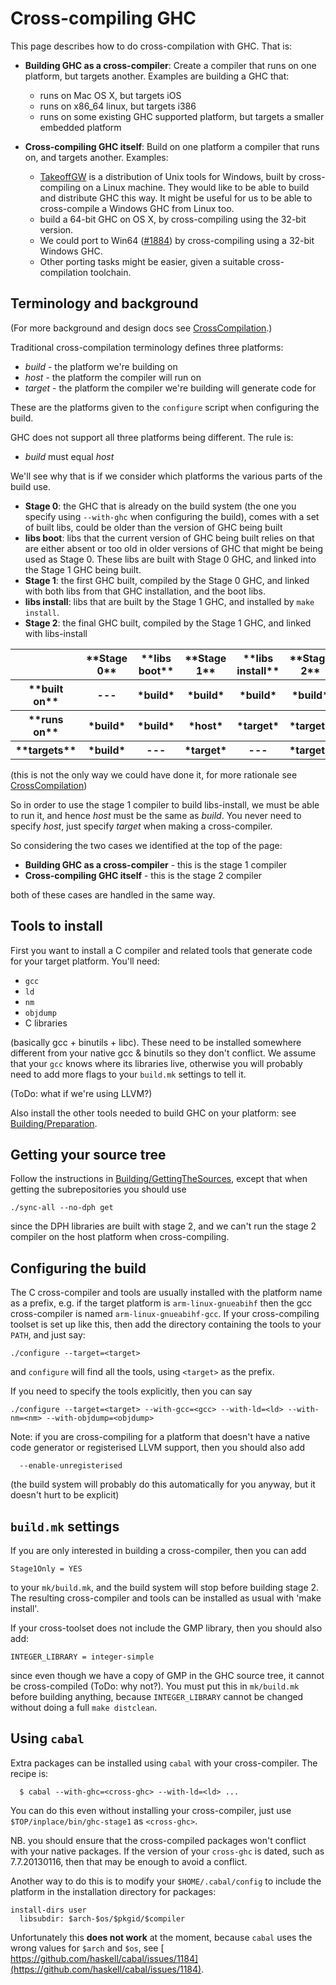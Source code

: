 


# Cross-compiling GHC



This page describes how to do cross-compilation with GHC.  That is:


- **Building GHC as a cross-compiler**: Create a compiler that runs on one platform, but targets another. Examples are building a GHC that:

  - runs on Mac OS X, but targets iOS
  - runs on x86\_64 linux, but targets i386
  - runs on some existing GHC supported platform, but targets a smaller embedded platform
- **Cross-compiling GHC itself**: Build on one platform a compiler that runs on, and targets another.  Examples:

  - [
    TakeoffGW](http://takeoffgw.sourceforge.net/) is a distribution of Unix tools for Windows, built by cross-compiling on a Linux machine.  They would like to be able to build and distribute GHC this way.  It might be useful for us to be able to cross-compile a Windows GHC from Linux too.
  - build a 64-bit GHC on OS X, by cross-compiling using the 32-bit version.
  - We could port to Win64 ([\#1884](https://gitlab.staging.haskell.org/ghc/ghc/issues/1884)) by cross-compiling using a 32-bit Windows GHC.
  - Other porting tasks might be easier, given a suitable cross-compilation toolchain.

## Terminology and background



(For more background and design docs see [CrossCompilation](cross-compilation).)



Traditional cross-compilation terminology defines three platforms:


- *build* - the platform we're building on
- *host* - the platform the compiler will run on
- *target* - the platform the compiler we're building will generate code for


These are the platforms given to the `configure` script when configuring the build.



GHC does not support all three platforms being different.  The rule is:


- *build* must equal *host*


We'll see why that is if we consider which platforms the various parts of the build use.


- **Stage 0**: the GHC that is already on the build system (the one you specify using `--with-ghc` when configuring the build), comes with a set of built libs, could be older than the version of GHC being built
- **libs boot**: libs that the current version of GHC being built relies on that are either absent or too old in older versions of GHC that might be being used as Stage 0. These libs are built with Stage 0 GHC, and linked into the Stage 1 GHC being built.
- **Stage 1**: the first GHC built, compiled by the Stage 0 GHC, and linked with both libs from that GHC installation, and the boot libs.
- **libs install**: libs that are built by the Stage 1 GHC, and installed by `make install`.
- **Stage 2**: the final GHC built, compiled by the Stage 1 GHC, and linked with libs-install

<table><tr><th>               </th>
<th>**Stage 0** </th>
<th> **libs boot** </th>
<th> **Stage 1** </th>
<th> **libs install** </th>
<th> **Stage 2** 
</th></tr>
<tr><th>**built on** </th>
<th> ---          </th>
<th> *build*       </th>
<th> *build*     </th>
<th> *build*          </th>
<th> *build*     
</th></tr>
<tr><th>**runs on**  </th>
<th>*build*     </th>
<th> *build*       </th>
<th> *host*      </th>
<th> *target*         </th>
<th> *target*    
</th></tr>
<tr><th>**targets**  </th>
<th>*build*     </th>
<th> ---             </th>
<th> *target*    </th>
<th> ---                </th>
<th> *target*    
</th></tr></table>



(this is not the only way we could have done it, for more rationale see [CrossCompilation](cross-compilation))



So in order to use the stage 1 compiler to build libs-install, we must be able to run it, and hence *host* must be the same as *build*.  You never need to specify *host*, just specify *target* when making a cross-compiler.



So considering the two cases we identified at the top of the page:


- **Building GHC as a cross-compiler** - this is the stage 1 compiler
- **Cross-compiling GHC itself** - this is the stage 2 compiler


both of these cases are handled in the same way.


## Tools to install



First you want to install a C compiler and related tools that generate code for your target platform.  You'll need:


- `gcc`
- `ld`
- `nm`
- `objdump`
- C libraries


(basically gcc + binutils + libc).  These need to be installed somewhere different from your native gcc & binutils so they don't conflict.  We assume that your `gcc` knows where its libraries live, otherwise you will probably need to add more flags to your `build.mk` settings to tell it.



(ToDo: what if we're using LLVM?)



Also install the other tools needed to build GHC on your platform: see [Building/Preparation](building/preparation).


## Getting your source tree



Follow the instructions in [Building/GettingTheSources](building/getting-the-sources), except that when getting the subrepositories you should use


```wiki
./sync-all --no-dph get
```


since the DPH libraries are built with stage 2, and we can't run the stage 2 compiler on the host platform when cross-compiling.


## Configuring the build



The C cross-compiler and tools are usually installed with the platform name as a prefix, e.g. if the target platform is `arm-linux-gnueabihf` then the gcc cross-compiler is named `arm-linux-gnueabihf-gcc`.  If your cross-compiling toolset is set up like this, then add the directory containing the tools to your `PATH`, and just say:


```wiki
./configure --target=<target>
```


and `configure` will find all the tools, using `<target>` as the prefix.



If you need to specify the tools explicitly, then you can say


```wiki
./configure --target=<target> --with-gcc=<gcc> --with-ld=<ld> --with-nm=<nm> --with-objdump=<objdump>
```


Note: if you are cross-compiling for a platform that doesn't have a native code generator or registerised LLVM support, then you should also add


```wiki
  --enable-unregisterised
```


(the build system will probably do this automatically for you anyway, but it doesn't hurt to be explicit)


## `build.mk` settings



If you are only interested in building a cross-compiler, then you can add


```wiki
Stage1Only = YES
```


to your `mk/build.mk`, and the build system will stop before building stage 2.  The resulting cross-compiler and tools can be installed as usual with 'make install'.



If your cross-toolset does not include the GMP library, then you should also add:


```wiki
INTEGER_LIBRARY = integer-simple
```


since even though we have a copy of GMP in the GHC source tree, it cannot be cross-compiled (ToDo: why not?).  You must put this in `mk/build.mk` before building anything, because `INTEGER_LIBRARY` cannot be changed without doing a full `make distclean`.


## Using `cabal`



Extra packages can be installed using `cabal` with your cross-compiler.  The recipe is:


```wiki
  $ cabal --with-ghc=<cross-ghc> --with-ld=<ld> ...
```


You can do this even without installing your cross-compiler, just use `$TOP/inplace/bin/ghc-stage1` as `<cross-ghc>`.



NB. you should ensure that the cross-compiled packages won't conflict with your native packages.  If the version of your `cross-ghc` is dated, such as 7.7.20130116, then that may be enough to avoid a conflict.



Another way to do this is to modify your `$HOME/.cabal/config` to include the platform in the installation directory for packages:


```wiki
install-dirs user
  libsubdir: $arch-$os/$pkgid/$compiler
```


Unfortunately this **does not work** at the moment, because `cabal` uses the wrong values for `$arch` and `$os`, see [
https://github.com/haskell/cabal/issues/1184](https://github.com/haskell/cabal/issues/1184).



